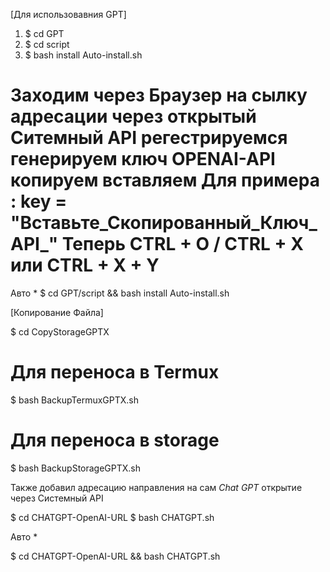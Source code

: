 [Для использовавния GPT]
1) $ cd GPT
2) $ cd script
3) $ bash install Auto-install.sh
# Заходим через Браузер на сылку адресации через открытый Ситемный API регестрируемся генерируем ключ OPENAI-API копируем вставляем  Для примера : key = "Вставьте_Скопированный_Ключ_API_" Теперь CTRL + O / CTRL + X или CTRL + X + Y
Авто *
 $ cd GPT/script && bash install Auto-install.sh
 
[Копирование Файла]
 
 $ cd CopyStorageGPTX
 # Для переноса в Termux 
 $ bash BackupTermuxGPTX.sh
 # Для переноса в storage
 $ bash BackupStorageGPTX.sh
 
 Также добавил адресацию направления на сам *Chat GPT* открытие через Системный АРІ
 
 $ cd CHATGPT-OpenAI-URL
 $ bash CHATGPT.sh
 
 Авто *
 
 $ cd CHATGPT-OpenAI-URL && bash CHATGPT.sh
 
 
 


